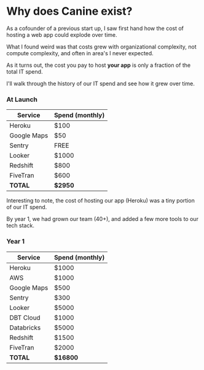 # Why does Canine exist?

As a cofounder of a previous start up, I saw first hand how the cost of hosting a web app could explode over time.

What I found weird was that costs grew with organizational complexity, not compute complexity, and often in area's I never expected.

As it turns out, the cost you pay to host <b>your app</b> is only a fraction of the total IT spend.

I'll walk through the history of our IT spend and see how it grew over time.

### At Launch
| Service | Spend (monthly) |
| -------- | ------- |
| Heroku | $100 |
| Google Maps | $50 |
| Sentry | FREE |
| Looker | $1000 |
| Redshift | $800 |
| FiveTran | $600 |
| **TOTAL** | **$2950** |

Interesting to note, the cost of hosting our app (Heroku) was a tiny portion of our IT spend.

By year 1, we had grown our team (40+), and added a few more tools to our tech stack.

### Year 1
| Service | Spend (monthly) |
| -------- | ------- |
| Heroku | $1000 |
| AWS | $1000 |
| Google Maps | $500 |
| Sentry | $300 |
| Looker | $5000 |
| DBT Cloud | $1000 |
| Databricks | $5000 |
| Redshift | $1500 |
| FiveTran | $2000 |
| **TOTAL** | **$16800** |